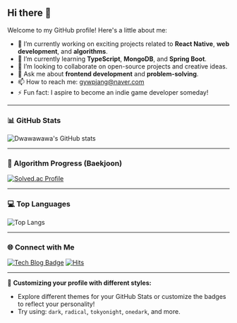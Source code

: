 ## Hi there 👋

Welcome to my GitHub profile! Here's a little about me:

- 🔭 I’m currently working on exciting projects related to **React Native**, **web development**, and **algorithms**.
- 🌱 I’m currently learning **TypeScript**, **MongoDB**, and **Spring Boot**.
- 👯 I’m looking to collaborate on open-source projects and creative ideas.
- 💬 Ask me about **frontend development** and **problem-solving**.
- 📫 How to reach me: gywpjang@naver.com
- ⚡ Fun fact: I aspire to become an indie game developer someday!

---

### 📊 GitHub Stats
![Dwawawawa's GitHub stats](https://github-readme-stats.vercel.app/api?username=Dwawawawa&show_icons=true&theme=tokyonight)

---

### 🏅 Algorithm Progress (Baekjoon)
[![Solved.ac Profile](http://mazassumnida.wtf/api/generate_badge?boj=gywpjang)](https://solved.ac/gywpjang)

---

### 💻 Top Languages
![Top Langs](https://github-readme-stats.vercel.app/api/top-langs/?username=Dwawawawa&layout=compact&theme=tokyonight)

---

### 🌐 Connect with Me
[![Tech Blog Badge](https://img.shields.io/badge/-My%20Blog-black?style=flat-square&logo=tistory&logoColor=white&link=https://your-blog-link)](https://your-blog-link)
[![Hits](https://hits.seeyoufarm.com/api/count/incr/badge.svg?url=https%3A%2F%2Fgithub.com%2FDwawawawa&count_bg=%2379C83D&title_bg=%23555555&icon=&icon_color=%23E7E7E7&title=hits&edge_flat=false)](https://hits.seeyoufarm.com)

---

🎨 **Customizing your profile with different styles:**  
- Explore different themes for your GitHub Stats or customize the badges to reflect your personality!
- Try using: `dark`, `radical`, `tokyonight`, `onedark`, and more.

